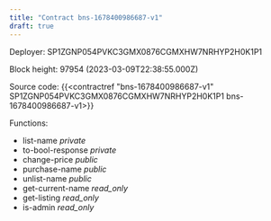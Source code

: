 ```yaml
---
title: "Contract bns-1678400986687-v1"
draft: true
---
```

Deployer: SP1ZGNP054PVKC3GMX0876CGMXHW7NRHYP2H0K1P1


 



Block height: 97954 (2023-03-09T22:38:55.000Z)

Source code: {{<contractref "bns-1678400986687-v1" SP1ZGNP054PVKC3GMX0876CGMXHW7NRHYP2H0K1P1 bns-1678400986687-v1>}}

Functions:

* list-name _private_
* to-bool-response _private_
* change-price _public_
* purchase-name _public_
* unlist-name _public_
* get-current-name _read_only_
* get-listing _read_only_
* is-admin _read_only_
